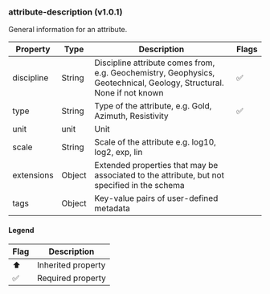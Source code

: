 ### attribute-description (v1.0.1)
General information for an attribute.

| Property | Type | Description | Flags |
|---|---|---|---|
| discipline | String | Discipline attribute comes from, e.g. Geochemistry, Geophysics, Geotechnical, Geology, Structural. None if not known | ✅ |
| type | String | Type of the attribute, e.g. Gold, Azimuth, Resistivity | ✅ |
| unit | unit | Unit |  |
| scale | String | Scale of the attribute e.g. log10, log2, exp, lin |  |
| extensions | Object | Extended properties that may be associated to the attribute, but not specified in the schema |  |
| tags | Object | Key-value pairs of user-defined metadata |  |


#### Legend

| Flag | Description |
| --- | --- |
| ⬆️ | Inherited property |
| ✅ | Required property |

